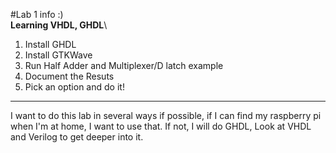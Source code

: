 #Lab 1 info :)\
**Learning VHDL, GHDL**\

1. Install GHDL
2. Install GTKWave 
3. Run Half Adder and Multiplexer/D latch example
4. Document the Resuts
5. Pick an option and do it!

---
I want to do this lab in several ways if possible, if I can find my raspberry pi when I'm at home, I want to use that. If not, I will do GHDL, Look at VHDL and Verilog to get deeper into it.

